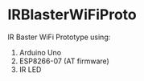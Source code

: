 # IRBlasterWiFiProto

IR Baster WiFi Prototype using:
1. Arduino Uno
2. ESP8266-07 (AT firmware)
3. IR LED
